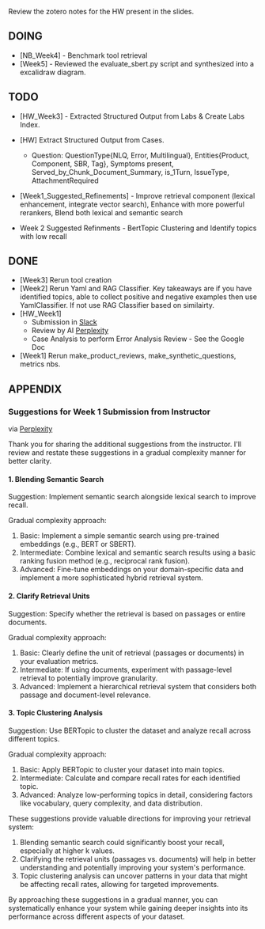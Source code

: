 Review the zotero notes for the HW present in the slides.

## DOING

- [NB_Week4] - Benchmark tool retrieval
- [Week5] - Reviewed the evaluate_sbert.py script and synthesized into a excalidraw diagram.

## TODO

- [HW_Week3] - Extracted Structured Output from Labs & Create Labs Index.
- [HW] Extract Structured Output from Cases. 
  - Question: QuestionType{NLQ, Error, Multilingual}, Entities{Product, Component, SBR, Tag}, Symptoms present, Served_by_Chunk_Document_Summary, is_1Turn, IssueType, AttachmentRequired

- [Week1_Suggested_Refinements] - Improve retrieval component (lexical enhancement, integrate vector search), Enhance with more powerful rerankers, Blend both lexical and semantic search
- Week 2 Suggested Refinments - BertTopic Clustering and Identify topics with low recall 

## DONE

- [Week3] Rerun tool creation
- [Week2] Rerun Yaml and RAG Classifier. Key takeaways are if you have identified topics, able to collect positive and negative examples then use YamlClassifier. If not use RAG Classifier based on similairty.
- [HW_Week1] 
  - Submission in [Slack](https://improvingrag.slack.com/archives/C07EY6ML4PJ/p1723240648008799)
  - Review by AI [Perplexity](https://www.perplexity.ai/search/you-are-a-expert-teaching-assi-s3liPHuVQRWe043xDbmbqw)
  - Case Analysis to perform Error Analysis Review - See the Google Doc
- [Week1] Rerun make_product_reviews, make_synthetic_questions, metrics nbs. 

## APPENDIX 

### Suggestions for Week 1 Submission from Instructor

via [Perplexity](https://www.perplexity.ai/search/you-are-a-expert-teaching-assi-s3liPHuVQRWe043xDbmbqw)

Thank you for sharing the additional suggestions from the instructor. I'll review and restate these suggestions in a gradual complexity manner for better clarity.

#### 1. Blending Semantic Search

Suggestion: Implement semantic search alongside lexical search to improve recall.

Gradual complexity approach:
1. Basic: Implement a simple semantic search using pre-trained embeddings (e.g., BERT or SBERT).
2. Intermediate: Combine lexical and semantic search results using a basic ranking fusion method (e.g., reciprocal rank fusion).
3. Advanced: Fine-tune embeddings on your domain-specific data and implement a more sophisticated hybrid retrieval system.

#### 2. Clarify Retrieval Units

Suggestion: Specify whether the retrieval is based on passages or entire documents.

Gradual complexity approach:
1. Basic: Clearly define the unit of retrieval (passages or documents) in your evaluation metrics.
2. Intermediate: If using documents, experiment with passage-level retrieval to potentially improve granularity.
3. Advanced: Implement a hierarchical retrieval system that considers both passage and document-level relevance.

#### 3. Topic Clustering Analysis

Suggestion: Use BERTopic to cluster the dataset and analyze recall across different topics.

Gradual complexity approach:
1. Basic: Apply BERTopic to cluster your dataset into main topics.
2. Intermediate: Calculate and compare recall rates for each identified topic.
3. Advanced: Analyze low-performing topics in detail, considering factors like vocabulary, query complexity, and data distribution.

These suggestions provide valuable directions for improving your retrieval system:

1. Blending semantic search could significantly boost your recall, especially at higher k values.
2. Clarifying the retrieval units (passages vs. documents) will help in better understanding and potentially improving your system's performance.
3. Topic clustering analysis can uncover patterns in your data that might be affecting recall rates, allowing for targeted improvements.

By approaching these suggestions in a gradual manner, you can systematically enhance your system while gaining deeper insights into its performance across different aspects of your dataset.
